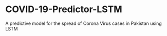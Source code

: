 # COVID-19-Predictor-LSTM
A predictive model for the spread of Corona Virus cases in Pakistan using LSTM
